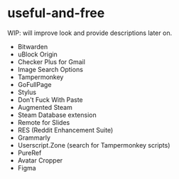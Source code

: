 # useful-and-free
WIP: will improve look and provide descriptions later on.

- Bitwarden
- uBlock Origin
- Checker Plus for Gmail
- Image Search Options
- Tampermonkey
- GoFullPage
- Stylus
- Don't Fuck With Paste
- Augmented Steam
- Steam Database extension
- Remote for Slides
- RES (Reddit Enhancement Suite)
- Grammarly
- Userscript.Zone (search for Tampermonkey scripts)
- PureRef
- Avatar Cropper
- Figma
